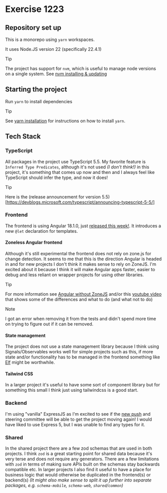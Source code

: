 # Exercise 1223

## Repository set up

This is a monorepo using `yarn` workspaces.

It uses Node.JS version 22 (specifically 22.4.1)

> [!TIP]
> The project has support for `nvm`, which is useful to manage node versions on a single system.
> See [nvm installing & updating](https://github.com/nvm-sh/nvm?tab=readme-ov-file#installing-and-updating)

## Starting the project

Run `yarn` to install dependencies

> [!TIP]
> See [yarn installation](https://yarnpkg.com/getting-started/install) for instructions on how to install `yarn`.

## Tech Stack

### TypeScript

All packages in the project use TypeScript 5.5.
My favorite feature is `Inferred Type Predicates`, although it's not used _(I don't think!)_ in this project, it's something that comes up now and then and I always feel like TypeScript should infer the type, and now it does!

> [!TIP]
> Here is the (release announcement for version 5.5)[https://devblogs.microsoft.com/typescript/announcing-typescript-5-5/]

### Frontend

The frontend is using Angular 18.1.0, just [released this week!](https://blog.angular.dev/introducing-let-in-angular-686f9f383f0f).
It introduces a new `@let` declaration for templates.

#### Zoneless Angular frontend

Although it's still experimental the frontend does not rely on zone.js for change detection.
It seems to me that this is the direction Angular is headed in and for new projects I don't think it makes sense to rely on ZoneJS.
I'm excited about it because I think it will make Angular apps faster, easier to debug and less reliant on wrapper projects for using other libraries.

> [!TIP]
> For more information see [Angular without ZoneJS](https://angular.dev/guide/experimental/zoneless) and/or this [youtube video](https://www.youtube.com/watch?v=MZ6s5EL7hKk) that shows some of the differences and what to do (and what not to do)

> [!NOTE]
> I got an error when removing it from the tests and didn't spend more time on trying to figure out if it can be removed.

#### State management

The project does not use a state management library because I think using Signals/Observables works well for simple projects such as this, if more state and/or functionality has to be managed in the frontend something like [Elf](https://github.com/ngneat/elf) might be worthwhile.

#### Tailwind CSS

In a larger project it's useful to have some sort of component library but for something this small I think just using tailwindcss is a good start.

### Backend

I'm using "vanilla" ExpressJS as I'm excited to see if the [new push](https://github.com/expressjs/discussions/issues/160) and steering committee will be able to get the project moving again!
I would have liked to use Express 5, but I was unable to find any types for it.

### Shared

In the shared project there are a few zod schemas that are used in both projects.
I think `zod` is a great starting point for shared data because it's very terse and does not require any generators.
There are a few limitations with `zod` in terms of making sure APIs built on the schemas stay backwards compatible etc.
In larger projects I also find it useful to have a place for business logic that would otherwise be duplicated in the frontend(s) or backend(s) _(It might also make sense to split it up further into separate packages, e.g. `schema-mobile`, `schema-web`, `shared`/`common`)_

